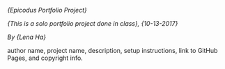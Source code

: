 
_{Epicodus Portfolio Project}_

_{This is a solo portfolio project done in class}, {10-13-2017}_

_By {Lena Ha}_



author name, project name, description, setup instructions, link to GitHub Pages, and copyright info.
